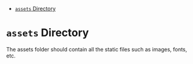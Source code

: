 <!-- START doctoc generated TOC please keep comment here to allow auto update -->
<!-- DON'T EDIT THIS SECTION, INSTEAD RE-RUN doctoc TO UPDATE -->

- [`assets` Directory](#assets-directory)

<!-- END doctoc generated TOC please keep comment here to allow auto update -->

# `assets` Directory

The assets folder should contain all the static files such as images, fonts, etc.
